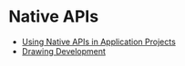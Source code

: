 # Native APIs

- [Using Native APIs in Application Projects](napi-guidelines.md)
- [Drawing Development](drawing-guidelines.md)

